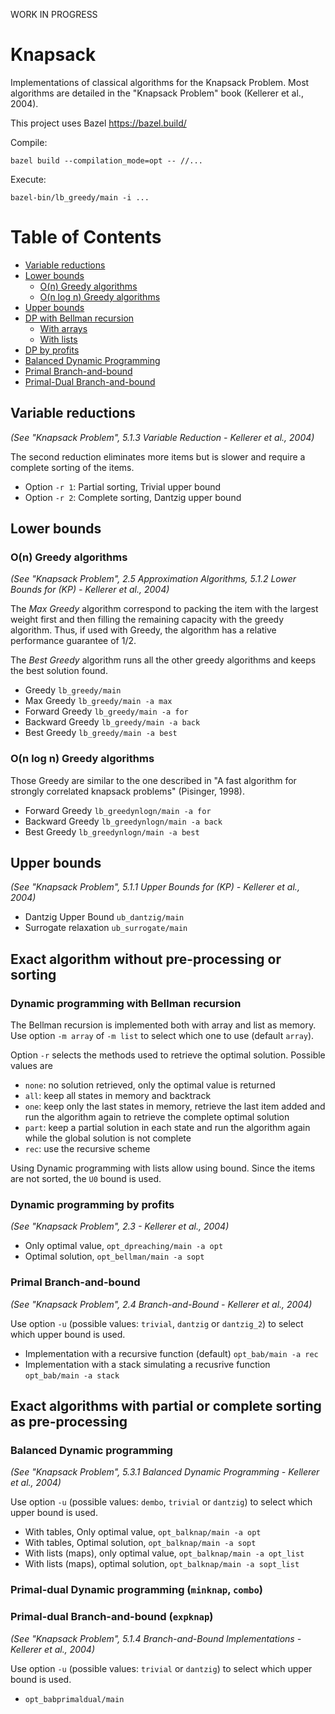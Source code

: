 WORK IN PROGRESS

# Knapsack

Implementations of classical algorithms for the Knapsack Problem. Most algorithms are detailed in the "Knapsack Problem" book (Kellerer et al., 2004).

This project uses Bazel https://bazel.build/

Compile:
```
bazel build --compilation_mode=opt -- //...
```

Execute:
```
bazel-bin/lb_greedy/main -i ...
```

Table of Contents
=================

  * [Variable reductions](#variable-reductions)
  * [Lower bounds](#lower-bounds)
     * [O(n) Greedy algorithms](#on-greedy-algorithms)
     * [O(n log n) Greedy algorithms](#on-log-n-greedy-algorithms)
  * [Upper bounds](#upper-bounds)
  * [DP with Bellman recursion](#dp-with-bellman-recursion)
     * [With arrays](#with-arrays)
     * [With lists](#with-lists)
  * [DP by profits](#dp-by-profits)
  * [Balanced Dynamic Programming](#balanced-dynamic-programming)
  * [Primal Branch-and-bound](#primal-branch-and-bound)
  * [Primal-Dual Branch-and-bound](#primal-dual-branch-and-bound)

## Variable reductions

*(See "Knapsack Problem", 5.1.3 Variable Reduction - Kellerer et al., 2004)*

The second reduction eliminates more items but is slower and require a complete
sorting of the items.

- Option `-r 1`: Partial sorting, Trivial upper bound
- Option `-r 2`: Complete sorting, Dantzig upper bound


## Lower bounds

### O(n) Greedy algorithms

*(See "Knapsack Problem", 2.5 Approximation Algorithms, 5.1.2 Lower Bounds for (KP) - Kellerer et al., 2004)*

The *Max Greedy* algorithm correspond to packing the item with the largest
weight first and then filling the remaining capacity with the greedy algorithm.
Thus, if used with Greedy, the algorithm has a relative performance guarantee of
1/2.

The *Best Greedy* algorithm runs all the other greedy algorithms and keeps the
best solution found.

- Greedy `lb_greedy/main`
- Max Greedy `lb_greedy/main -a max`
- Forward Greedy `lb_greedy/main -a for`
- Backward Greedy `lb_greedy/main -a back`
- Best Greedy `lb_greedy/main -a best`

### O(n log n) Greedy algorithms

Those Greedy are similar to the one described in "A fast algorithm for strongly
correlated knapsack problems" (Pisinger, 1998).

- Forward Greedy `lb_greedynlogn/main -a for`
- Backward Greedy `lb_greedynlogn/main -a back`
- Best Greedy `lb_greedynlogn/main -a best`

## Upper bounds

*(See "Knapsack Problem", 5.1.1 Upper Bounds for (KP) - Kellerer et al., 2004)*

- Dantzig Upper Bound `ub_dantzig/main`
- Surrogate relaxation `ub_surrogate/main`

## Exact algorithm without pre-processing or sorting

### Dynamic programming with Bellman recursion

The Bellman recursion is implemented both with array and list as memory. Use
option `-m array` of `-m list` to select which one to use (default `array`).

Option `-r` selects the methods used to retrieve the optimal solution. Possible
values are
- `none`: no solution retrieved, only the optimal value is returned
- `all`: keep all states in memory and backtrack
- `one`: keep only the last states in memory, retrieve the last item added and
run the algorithm again to retrieve the complete optimal solution
- `part`: keep a partial solution in each state and run the algorithm again
while the global solution is not complete
- `rec`: use the recursive scheme

Using Dynamic programming with lists allow using bound. Since the items are not
sorted, the `U0` bound is used.

### Dynamic programming by profits

*(See "Knapsack Problem", 2.3 - Kellerer et al., 2004)*

- Only optimal value, `opt_dpreaching/main -a opt`
- Optimal solution, `opt_bellman/main -a sopt`

### Primal Branch-and-bound

*(See "Knapsack Problem", 2.4 Branch-and-Bound - Kellerer et al., 2004)*

Use option `-u` (possible values: `trivial`, `dantzig` or `dantzig_2`) to select
which upper bound is used.

- Implementation with a recursive function (default) `opt_bab/main -a rec`
- Implementation with a stack simulating a recusrive function `opt_bab/main -a stack`

## Exact algorithms with partial or complete sorting as pre-processing

### Balanced Dynamic programming

*(See "Knapsack Problem", 5.3.1 Balanced Dynamic Programming - Kellerer et al., 2004)*

Use option `-u` (possible values: `dembo`, `trivial` or `dantzig`) to select which upper bound is used.

- With tables, Only optimal value, `opt_balknap/main -a opt`
- With tables, Optimal solution, `opt_balknap/main -a sopt`
- With lists (maps), only optimal value, `opt_balknap/main -a opt_list`
- With lists (maps), optimal solution, `opt_balknap/main -a sopt_list`

### Primal-dual Dynamic programming (`minknap`, `combo`)

### Primal-dual Branch-and-bound (`expknap`)

*(See "Knapsack Problem", 5.1.4 Branch-and-Bound Implementations - Kellerer et al., 2004)*

Use option `-u` (possible values: `trivial` or `dantzig`) to select which upper bound is used.

- `opt_babprimaldual/main`

